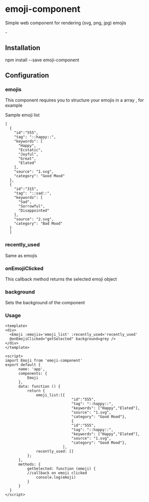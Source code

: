 # emoji-component
Simple web component for rendering (svg, png, jpg) emojis

-<h2>Installation </h2>

npm install --save emoji-component


<h2>Configuration</h2>


<h3>emojis</h3>
This component requires you to structure your emojis in a array , for example

Sample emoji list

```
[
  {
    "id":"555",
    "tag": "::happy::",
    "keywords": [
      "Happy",
      "Ecstatic",
      "Joyful",
      "Great",
      "Elated"
    ],
    "source": "1.svg",
    "category": "Good Mood"
  },
  {
    "id":"315",
    "tag": "::sad::",
    "keywords": [
      "Sad",
      "Sorrowful",
      "Disappointed"
    ],
    "source": "2.svg",
    "category": "Bad Mood"
  }
  ]
  ```
  
<h3>recently_used</h3>
Same as emojis

<h3>onEmojiClicked</h3>
This callback method returns the selected emoji object

   
 <h3>background</h3>
Sets the background of the component




<h3>Usage</h3>
  
  ```
  <template>
  <div>
    <Emoji :emojis='emoji_list' :recently_used='recently_used' 
    @onEmojiClicked="getSelected" background=grey />
  </div>
</template>

<script>
import Emoji from 'emoji-component'
 export default {
        name: 'app',
        components: {
            Emoji
        },
        data: function () {
            return {
                emoji_list:[{
                                "id":"555",
                                "tag": "::happy::",
                                "keywords": ["Happy","Elated"],
                                "source": "1.svg",
                                "category": "Good Mood"},
                                {
                                "id":"555",
                                "tag": "::happy::",
                                "keywords": ["Happy","Elated"],
                                "source": "1.svg",
                                "category": "Good Mood"},
                            ],
                recently_used: []
            };
        },
        methods: {
            getSelected: function (emoji) {
            //callback on emoji clicked 
                console.log(emoji)
            }
        }
    }
</script>
 ```
